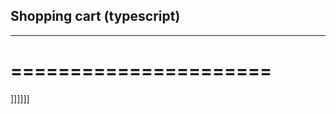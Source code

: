 ## Shopping cart (typescript)
------------------------------
======================
=====================
]]]]]]
